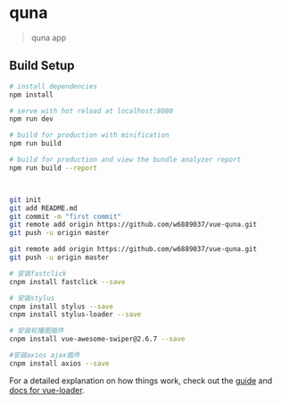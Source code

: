 # quna

> quna app

## Build Setup

``` bash
# install dependencies
npm install

# serve with hot reload at localhost:8080
npm run dev

# build for production with minification
npm run build

# build for production and view the bundle analyzer report
npm run build --report



git init
git add README.md
git commit -m "first commit"
git remote add origin https://github.com/w6889037/vue-quna.git
git push -u origin master

git remote add origin https://github.com/w6889037/vue-quna.git
git push -u origin master

# 安装fastclick
cnpm install fastclick --save

# 安装stylus
cnpm install stylus --save
cnpm install stylus-loader --save

# 安装轮播图插件
cnpm install vue-awesome-swiper@2.6.7 --save

#安装axios ajax插件
cnpm install axios --save

```

For a detailed explanation on how things work, check out the [guide](http://vuejs-templates.github.io/webpack/) and [docs for vue-loader](http://vuejs.github.io/vue-loader).
